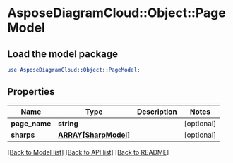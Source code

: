 # AsposeDiagramCloud::Object::PageModel

## Load the model package
```perl
use AsposeDiagramCloud::Object::PageModel;
```

## Properties
Name | Type | Description | Notes
------------ | ------------- | ------------- | -------------
**page_name** | **string** |  | [optional] 
**sharps** | [**ARRAY[SharpModel]**](SharpModel.md) |  | [optional] 

[[Back to Model list]](../README.md#documentation-for-models) [[Back to API list]](../README.md#documentation-for-api-endpoints) [[Back to README]](../README.md)


